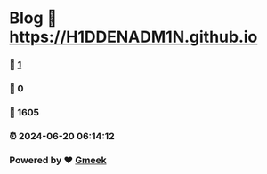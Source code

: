 # Blog :link: https://H1DDENADM1N.github.io 
### :page_facing_up: [1](https://H1DDENADM1N.github.io/tag.html) 
### :speech_balloon: 0 
### :hibiscus: 1605 
### :alarm_clock: 2024-06-20 06:14:12 
### Powered by :heart: [Gmeek](https://github.com/Meekdai/Gmeek)
